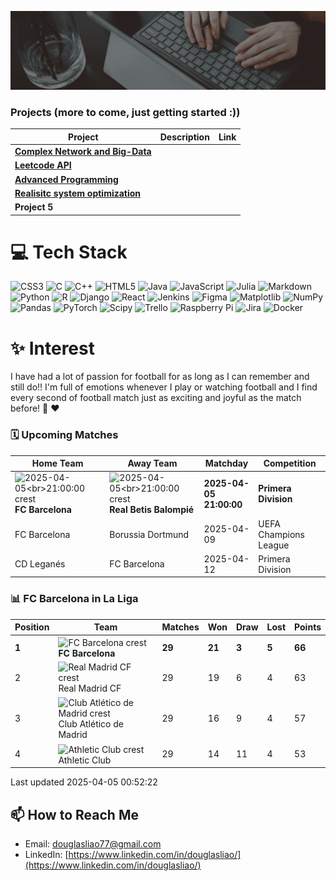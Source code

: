![Banner](./banner.gif)

### Projects (more to come, just getting started :))
| Project        | Description                                         | Link                          |
|---------------------|-----------------------------------------------------|-------------------------------|
| **[Complex Network and Big-Data](https://github.com/douglasliao77/Complex-Network-and-Big-Data)**        |   |  |
| **[Leetcode API](https://github.com/douglasliao77/Leetcode-API)**        |  |  |
| **[Advanced Programming](https://github.com/douglasliao77/Advanced-Programming)**        |           |  |
| **[Realisitc system optimization](https://github.com/douglasliao77/Realistic-System-Optimization)**        |    | |
| **Project 5**        |       |

# 💻 Tech Stack
![CSS3](https://img.shields.io/badge/css3-%231572B6.svg?style=for-the-badge&logo=css3&logoColor=white) ![C](https://img.shields.io/badge/c-%2300599C.svg?style=for-the-badge&logo=c&logoColor=white) ![C++](https://img.shields.io/badge/c++-%2300599C.svg?style=for-the-badge&logo=c%2B%2B&logoColor=white) ![HTML5](https://img.shields.io/badge/html5-%23E34F26.svg?style=for-the-badge&logo=html5&logoColor=white) ![Java](https://img.shields.io/badge/java-%23ED8B00.svg?style=for-the-badge&logo=openjdk&logoColor=white) ![JavaScript](https://img.shields.io/badge/javascript-%23323330.svg?style=for-the-badge&logo=javascript&logoColor=%23F7DF1E) ![Julia](https://img.shields.io/badge/-Julia-9558B2?style=for-the-badge&logo=julia&logoColor=white) ![Markdown](https://img.shields.io/badge/markdown-%23000000.svg?style=for-the-badge&logo=markdown&logoColor=white) ![Python](https://img.shields.io/badge/python-3670A0?style=for-the-badge&logo=python&logoColor=ffdd54) ![R](https://img.shields.io/badge/r-%23276DC3.svg?style=for-the-badge&logo=r&logoColor=white) ![Django](https://img.shields.io/badge/django-%23092E20.svg?style=for-the-badge&logo=django&logoColor=white) ![React](https://img.shields.io/badge/react-%2320232a.svg?style=for-the-badge&logo=react&logoColor=%2361DAFB) ![Jenkins](https://img.shields.io/badge/jenkins-%232C5263.svg?style=for-the-badge&logo=jenkins&logoColor=white) ![Figma](https://img.shields.io/badge/figma-%23F24E1E.svg?style=for-the-badge&logo=figma&logoColor=white) ![Matplotlib](https://img.shields.io/badge/Matplotlib-%23ffffff.svg?style=for-the-badge&logo=Matplotlib&logoColor=black) ![NumPy](https://img.shields.io/badge/numpy-%23013243.svg?style=for-the-badge&logo=numpy&logoColor=white) ![Pandas](https://img.shields.io/badge/pandas-%23150458.svg?style=for-the-badge&logo=pandas&logoColor=white) ![PyTorch](https://img.shields.io/badge/PyTorch-%23EE4C2C.svg?style=for-the-badge&logo=PyTorch&logoColor=white) ![Scipy](https://img.shields.io/badge/SciPy-%230C55A5.svg?style=for-the-badge&logo=scipy&logoColor=%white) ![Trello](https://img.shields.io/badge/Trello-%23026AA7.svg?style=for-the-badge&logo=Trello&logoColor=white) ![Raspberry Pi](https://img.shields.io/badge/-Raspberry_Pi-C51A4A?style=for-the-badge&logo=Raspberry-Pi) ![Jira](https://img.shields.io/badge/jira-%230A0FFF.svg?style=for-the-badge&logo=jira&logoColor=white) ![Docker](https://img.shields.io/badge/docker-%230db7ed.svg?style=for-the-badge&logo=docker&logoColor=white)

#  ✨ Interest
I have had a lot of passion for football for as long as I can remember and still do!! I'm full of emotions whenever I play or watching football and I find every second of football match just as exciting and joyful as the match before! 💙 ❤️

### 🗓️ Upcoming Matches
<!-- START_NEXT_MATCH -->
Home Team | Away Team | Matchday | Competition 
|----------------|------|-------|--| 
| <img src='https://crests.football-data.org/81.png' alt='2025-04-05<br>21:00:00 crest' width='100' height='100' style='vertical-align: middle;'> <br>**FC Barcelona** | <img src='https://crests.football-data.org/90.png' alt='2025-04-05<br>21:00:00 crest' width='100' height='100' style='vertical-align: middle;'> <br>**Real Betis Balompié** | **2025-04-05<br>21:00:00** | **Primera Division** 
| FC Barcelona | Borussia Dortmund | 2025-04-09 | UEFA Champions League 
| CD Leganés | FC Barcelona | 2025-04-12 | Primera Division 

<!-- END_NEXT_MATCH -->

### 📊 FC Barcelona in La Liga
<!-- START_LALIGA_STANDINGS -->
Position | Team | Matches | Won | Draw | Lost | Points
|---------|------|---------|-----|------|------|-------|
| **1** | <img src='https://crests.football-data.org/81.png' alt='FC Barcelona crest' width='20' height='20' style='vertical-align: middle;'> **FC Barcelona** | **29** | **21** | **3** | **5** | **66** |
| 2 | <img src='https://crests.football-data.org/86.png' alt='Real Madrid CF crest' width='20' height='20' style='vertical-align: middle;'> Real Madrid CF | 29 | 19 | 6 | 4 | 63 |
| 3 | <img src='https://crests.football-data.org/78.png' alt='Club Atlético de Madrid crest' width='20' height='20' style='vertical-align: middle;'> Club Atlético de Madrid | 29 | 16 | 9 | 4 | 57 |
| 4 | <img src='https://crests.football-data.org/77.png' alt='Athletic Club crest' width='20' height='20' style='vertical-align: middle;'> Athletic Club | 29 | 14 | 11 | 4 | 53 |

Last updated 2025-04-05 00:52:22
<!-- END_LALIGA_STANDINGS -->

## 📫 How to Reach Me
- Email: douglasliao77@gmail.com
- LinkedIn: [https://www.linkedin.com/in/douglasliao/](https://www.linkedin.com/in/douglasliao/)
